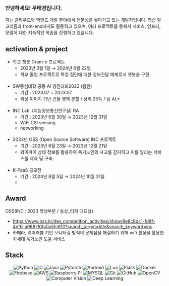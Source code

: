 ### 안녕하세요! 우태경입니다.
저는 클라우드와 백엔드 개발 분야에서 전문성을 쌓아가고 있는 개발자입니다.
학습 알고리즘과 front-end에서도 활동하고 있으며, 여러 프로젝트를 통해서 서비스, 인프라, 모델에 대한 지속적인 학습을 진행하고 있습니다.

## activation & project
- 학교 챗봇 Gram-e 프로젝트
    - 2023년 3월 1일 → 2024년 6월 22일
    - 학교 졸업 프로젝트로 특정 집단에 대한 정보전달 매체로서 챗봇을 구현.
<br><br>
- SW중심대학 공동 AI 경진대회2023 (팀원)
    - 기간 : 2023.07 ~ 2023.07
    - 위성 이미지 기반 건물 영역 분할 / 상위 25% / 팀 AL*
<br><br>
- INC Lab. (지능정보통신연구실) RA
    - 기간 : 2023년 6월 30일 → 2023년 12월 31일
    - WiFi CSI sensing
    - networking 
<br><br>
- 2023년 OSS (Open Source Software) INC 프로젝트
    - 기간 : 2023년 6월 23일 → 2023년 12월 21일
    - 와이파이 상태 정보를 활용하여 독거노인의 사고를 감지하고 이를 알리는 서비스를 제작 및 구축.
<br><br>
- K-PaaS 공모전
    - 기간 : 2024년 8월 5일 → 2024년 10월 31일
    - 

## Award<br>
OSS(INC : 2023 학생부문 / 동상_티지 대표상)
- https://www.oss.kr/dev_competition_activities/show/8e8c8dc1-fd8f-4ef6-a968-10fa0a5fc610?search_target=title&search_keyword=inc
- 카메라, 웨어러블 기반 모니터링 방식의 문제점을 해결하기 위해 wifi 센싱을 활용한 차세대 독거노인 도움 서비스



## Stack
<div align=center>

  ![Python](https://img.shields.io/badge/python-3776AB.svg?style=for-the-badge&logo=python&logoColor=white)
  ![C](https://img.shields.io/badge/C-A8B9CC?style=for-the-badge&logo=C&logoColor=white)
  ![Java](https://img.shields.io/badge/java-000000.svg?style=for-the-badge&logo=openjdk&logoColor=white)
  ![Pytorch](https://img.shields.io/badge/Pytorch-EE4C2C.svg?style=for-the-badge&logo=Pytorch&logoColor=white)
  ![Android](https://img.shields.io/badge/Android-34A853?style=for-the-badge&logo=android&logoColor=white)
  ![Lua](https://img.shields.io/badge/Lua-2C2D72?style=for-the-badge&logo=Lua&logoColor=white)
  ![Flask](https://img.shields.io/badge/flask-000000.svg?style=for-the-badge&logo=flask&logoColor=white)
  ![Docker](https://img.shields.io/badge/docker-2496ED.svg?style=for-the-badge&logo=docker&logoColor=white) 
  ![Firebase](https://img.shields.io/badge/firebase-FFCA28.svg?style=for-the-badge&logo=firebase)
  ![AWS](https://img.shields.io/badge/Amazon_AWS-232F3E?style=for-the-badge&logo=amazonaws&logoColor=white)
  ![Raspberry Pi](https://img.shields.io/badge/-RaspberryPi-A22846?style=for-the-badge&logo=Raspberry-Pi)
  ![MYSQL](https://img.shields.io/badge/mysql-4479A1.svg?style=for-the-badge&logo=mysql&logoColor=white)
  ![Git](https://img.shields.io/badge/git-F05032.svg?style=for-the-badge&logo=git&logoColor=white)
  ![GitHub](https://img.shields.io/badge/Github-181717?style=for-the-badge&logo=Github&logoColor=white)
  ![OpenCV](https://img.shields.io/badge/OpenCV-5C3EE8?style=for-the-badge&logo=OpenCV&logoColor=white)
  ![Computer Vision](https://img.shields.io/badge/Computer%20Vision-white)
  ![Deep Learning](https://img.shields.io/badge/Deep%20Learning-black)
  

</div>

<!--
**wootaegyeoung/wootaegyeoung** is a ✨ _special_ ✨ repository because its `README.md` (this file) appears on your GitHub profile.

Here are some ideas to get you started:

- 🔭 I’m currently working on ...
- 🌱 I’m currently learning ...
- 👯 I’m looking to collaborate on ...
- 🤔 I’m looking for help with ...
- 💬 Ask me about ...
- 📫 How to reach me: ...
- 😄 Pronouns: ...
- ⚡ Fun fact: ...
-->
